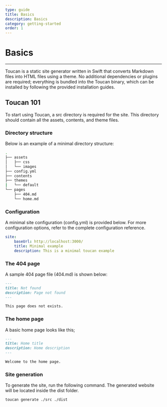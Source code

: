 ```yaml
---
type: guide
title: Basics
description: Basics
category: getting-started
order: 1
---
```


# Basics

---

Toucan is a static site generator written in Swift that converts Markdown files into HTML files using a theme. No additional dependencies or plugins are required; everything is bundled into the Toucan binary, which can be installed by following the provided installation guides.

## Toucan 101

To start using Toucan, a src directory is required for the site. This directory should contain all the assets, contents, and theme files.

### Directory structure

Below is an example of a minimal directory structure:

```sh
.
├── assets
│   ├── css
│   └── images
├── config.yml
├── contents
├── themes
|   └── default
└── pages
    ├── 404.md
    └── home.md
```

### Configuration

A minimal site configuration (config.yml) is provided below. For more configuration options, refer to the complete configuration reference.

```yml
site:
    baseUrl: http://localhost:3000/
    title: Minimal example
    description: This is a minimal toucan example

```
 
### The 404 page

A sample 404 page file (404.md) is shown below:

```md
---
title: Not found
description: Page not found
---

This page does not exists.

```

### The home page

A basic home page looks like this;

```md
---
title: Home title
description: Home description 
---

Welcome to the home page.

```

### Site generation


To generate the site, run the following command. The generated website will be located inside the dist folder.

```sh
toucan generate ./src ./dist
```

 
